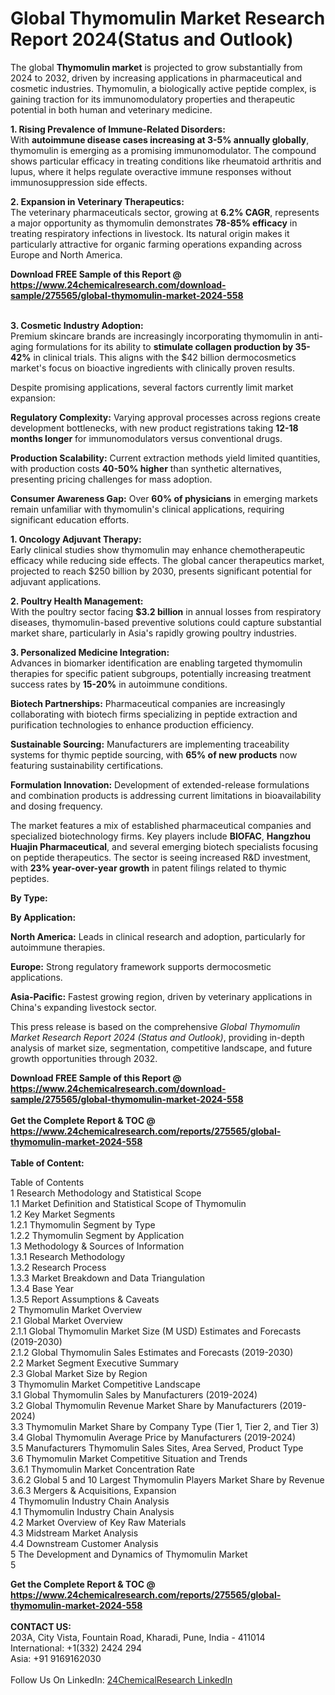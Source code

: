 <h1>Global Thymomulin Market Research Report 2024(Status and Outlook)</h1><p>The global <strong>Thymomulin market</strong> is projected to grow substantially from 2024 to 2032, driven by increasing applications in pharmaceutical and cosmetic industries. Thymomulin, a biologically active peptide complex, is gaining traction for its immunomodulatory properties and therapeutic potential in both human and veterinary medicine.</p><p><strong>1. Rising Prevalence of Immune-Related Disorders:</strong><br>
With <strong>autoimmune disease cases increasing at 3-5% annually globally</strong>, thymomulin is emerging as a promising immunomodulator. The compound shows particular efficacy in treating conditions like rheumatoid arthritis and lupus, where it helps regulate overactive immune responses without immunosuppression side effects.</p><p><strong>2. Expansion in Veterinary Therapeutics:</strong><br>
The veterinary pharmaceuticals sector, growing at <strong>6.2% CAGR</strong>, represents a major opportunity as thymomulin demonstrates <strong>78-85% efficacy</strong> in treating respiratory infections in livestock. Its natural origin makes it particularly attractive for organic farming operations expanding across Europe and North America.</p><div><b>Download FREE Sample of this Report @ 
            <a href="https://www.24chemicalresearch.com/download-sample/275565/global-thymomulin-market-2024-558">
            https://www.24chemicalresearch.com/download-sample/275565/global-thymomulin-market-2024-558</a></b></div><br><p><strong>3. Cosmetic Industry Adoption:</strong><br>
Premium skincare brands are increasingly incorporating thymomulin in anti-aging formulations for its ability to <strong>stimulate collagen production by 35-42%</strong> in clinical trials. This aligns with the $42 billion dermocosmetics market's focus on bioactive ingredients with clinically proven results.</p><p>Despite promising applications, several factors currently limit market expansion:</p><p><strong>Regulatory Complexity:</strong> Varying approval processes across regions create development bottlenecks, with new product registrations taking <strong>12-18 months longer</strong> for immunomodulators versus conventional drugs.</p><p><strong>Production Scalability:</strong> Current extraction methods yield limited quantities, with production costs <strong>40-50% higher</strong> than synthetic alternatives, presenting pricing challenges for mass adoption.</p><p><strong>Consumer Awareness Gap:</strong> Over <strong>60% of physicians</strong> in emerging markets remain unfamiliar with thymomulin's clinical applications, requiring significant education efforts.</p><p><strong>1. Oncology Adjuvant Therapy:</strong><br>
Early clinical studies show thymomulin may enhance chemotherapeutic efficacy while reducing side effects. The global cancer therapeutics market, projected to reach $250 billion by 2030, presents significant potential for adjuvant applications.</p><p><strong>2. Poultry Health Management:</strong><br>
With the poultry sector facing <strong>$3.2 billion</strong> in annual losses from respiratory diseases, thymomulin-based preventive solutions could capture substantial market share, particularly in Asia's rapidly growing poultry industries.</p><p><strong>3. Personalized Medicine Integration:</strong><br>
Advances in biomarker identification are enabling targeted thymomulin therapies for specific patient subgroups, potentially increasing treatment success rates by <strong>15-20%</strong> in autoimmune conditions.</p><p><strong>Biotech Partnerships:</strong> Pharmaceutical companies are increasingly collaborating with biotech firms specializing in peptide extraction and purification technologies to enhance production efficiency.</p><p><strong>Sustainable Sourcing:</strong> Manufacturers are implementing traceability systems for thymic peptide sourcing, with <strong>65% of new products</strong> now featuring sustainability certifications.</p><p><strong>Formulation Innovation:</strong> Development of extended-release formulations and combination products is addressing current limitations in bioavailability and dosing frequency.</p><p>The market features a mix of established pharmaceutical companies and specialized biotechnology firms. Key players include <strong>BIOFAC</strong>, <strong>Hangzhou Huajin Pharmaceutical</strong>, and several emerging biotech specialists focusing on peptide therapeutics. The sector is seeing increased R&amp;D investment, with <strong>23% year-over-year growth</strong> in patent filings related to thymic peptides.</p><p><strong>By Type:</strong></p><p><strong>By Application:</strong></p><p><strong>North America:</strong> Leads in clinical research and adoption, particularly for autoimmune therapies.</p><p><strong>Europe:</strong> Strong regulatory framework supports dermocosmetic applications.</p><p><strong>Asia-Pacific:</strong> Fastest growing region, driven by veterinary applications in China's expanding livestock sector.</p><p>This press release is based on the comprehensive <em>Global Thymomulin Market Research Report 2024 (Status and Outlook)</em>, providing in-depth analysis of market size, segmentation, competitive landscape, and future growth opportunities through 2032.</p><div><b>Download FREE Sample of this Report @ 
            <a href="https://www.24chemicalresearch.com/download-sample/275565/global-thymomulin-market-2024-558">
            https://www.24chemicalresearch.com/download-sample/275565/global-thymomulin-market-2024-558</a></b></div><br><div><b>Get the Complete Report & TOC @ 
            <a href="https://www.24chemicalresearch.com/reports/275565/global-thymomulin-market-2024-558">
            https://www.24chemicalresearch.com/reports/275565/global-thymomulin-market-2024-558</a></b></div><br>
            <b>Table of Content:</b><p>Table of Contents<br />
1 Research Methodology and Statistical Scope<br />
1.1 Market Definition and Statistical Scope of Thymomulin<br />
1.2 Key Market Segments<br />
1.2.1 Thymomulin Segment by Type<br />
1.2.2 Thymomulin Segment by Application<br />
1.3 Methodology & Sources of Information<br />
1.3.1 Research Methodology<br />
1.3.2 Research Process<br />
1.3.3 Market Breakdown and Data Triangulation<br />
1.3.4 Base Year<br />
1.3.5 Report Assumptions & Caveats<br />
2 Thymomulin Market Overview<br />
2.1 Global Market Overview<br />
2.1.1 Global Thymomulin Market Size (M USD) Estimates and Forecasts (2019-2030)<br />
2.1.2 Global Thymomulin Sales Estimates and Forecasts (2019-2030)<br />
2.2 Market Segment Executive Summary<br />
2.3 Global Market Size by Region<br />
3 Thymomulin Market Competitive Landscape<br />
3.1 Global Thymomulin Sales by Manufacturers (2019-2024)<br />
3.2 Global Thymomulin Revenue Market Share by Manufacturers (2019-2024)<br />
3.3 Thymomulin Market Share by Company Type (Tier 1, Tier 2, and Tier 3)<br />
3.4 Global Thymomulin Average Price by Manufacturers (2019-2024)<br />
3.5 Manufacturers Thymomulin Sales Sites, Area Served, Product Type<br />
3.6 Thymomulin Market Competitive Situation and Trends<br />
3.6.1 Thymomulin Market Concentration Rate<br />
3.6.2 Global 5 and 10 Largest Thymomulin Players Market Share by Revenue<br />
3.6.3 Mergers & Acquisitions, Expansion<br />
4 Thymomulin Industry Chain Analysis<br />
4.1 Thymomulin Industry Chain Analysis<br />
4.2 Market Overview of Key Raw Materials<br />
4.3 Midstream Market Analysis<br />
4.4 Downstream Customer Analysis<br />
5 The Development and Dynamics of Thymomulin Market <br />
5</p><div><b>Get the Complete Report & TOC @ 
            <a href="https://www.24chemicalresearch.com/reports/275565/global-thymomulin-market-2024-558">
            https://www.24chemicalresearch.com/reports/275565/global-thymomulin-market-2024-558</a></b></div><br><b>CONTACT US:</b><br>
            203A, City Vista, Fountain Road, Kharadi, Pune, India - 411014<br>
            International: +1(332) 2424 294<br>
            Asia: +91 9169162030 <br><br>
            Follow Us On LinkedIn: <a href="https://www.linkedin.com/company/24chemicalresearch/">24ChemicalResearch LinkedIn</a>